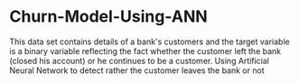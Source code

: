 # Churn-Model-Using-ANN
This data set contains details of a bank's customers and the target variable is a binary variable reflecting the fact whether the customer left the bank (closed his account) or he continues to be a customer. Using Artificial Neural Network to detect rather the customer leaves the bank or not

